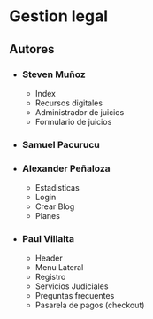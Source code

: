 # Gestion legal

## Autores
- ### Steven Muñoz 
    - Index
    - Recursos digitales 
    - Administrador de juicios
    - Formulario de juicios
- ### Samuel Pacurucu
- ### Alexander Peñaloza
    - Estadisticas
    - Login
    - Crear Blog
    - Planes
- ### Paul Villalta 
    - Header
    - Menu Lateral
    - Registro
    - Servicios Judiciales
    - Preguntas frecuentes
    - Pasarela de pagos (checkout)
